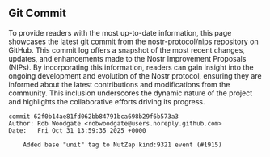 ## Git Commit
To provide readers with the most up-to-date information, this page showcases the latest git commit from the nostr-protocol/nips repository on GitHub. This commit log offers a snapshot of the most recent changes, updates, and enhancements made to the Nostr Improvement Proposals (NIPs). By incorporating this information, readers can gain insight into the ongoing development and evolution of the Nostr protocol, ensuring they are informed about the latest contributions and modifications from the community. This inclusion underscores the dynamic nature of the project and highlights the collaborative efforts driving its progress.

```shell
commit 62f0b14ae81fd062bb84791bca698b29f6b573a3
Author: Rob Woodgate <robwoodgate@users.noreply.github.com>
Date:   Fri Oct 31 13:59:35 2025 +0000

    Added base "unit" tag to NutZap kind:9321 event (#1915)
```
